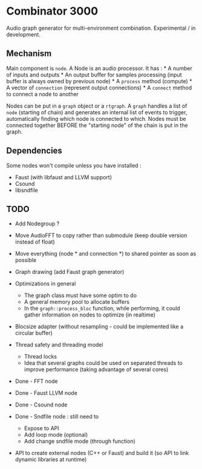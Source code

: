 # Combinator 3000

Audio graph generator for multi-environment combination.
Experimental / in development.

## Mechanism 

Main component is `node`. A Node is an audio processor. 
It has : 
    * A number of inputs and outputs
    * An output buffer for samples processing (input buffer is always owned by previous node)
    * A `process` method (compute)
    * A vector of `connection` (represent output connections)
    * A `connect` method to connect a node to another

Nodes can be put in a `graph` object or a `rtgraph`. 
A `graph` handles a list of `node` (starting of chain) and generates an internal list of events to trigger, 
automatically finding which node is connected to which. 
Nodes must be connected together BEFORE the "starting node" of the chain is put in the graph.

## Dependencies 

Some nodes won't compile unless you have installed : 
- Faust (with libfaust and LLVM support)
- Csound 
- libsndfile

## TODO 

- Add Nodegroup ?
- Move AudioFFT to copy rather than submodule (keep double version instead of float)

- Move everything (node<Flt> * and connection *) to shared pointer as soon as possible 
- Graph drawing (add Faust graph generator)
- Optimizations in general
  - The graph class must have some optim to do
  - A general memory pool to allocate buffers 
  - In the `graph::process_bloc` function, while performing, it could gather information on nodes to optimize (in realtime)
- Blocsize adapter (without resampling - could be implemented like a circular buffer)
- Thread safety and threading model 
  - Thread locks
  - Idea that several graphs could be used on separated threads to improve performance (taking advantage of several cores)

- Done - FFT node 
- Done - Faust LLVM node
- Done - Csound node
- Done - Sndfile node : still need to 
  - Expose to API
  - Add loop mode (optional)
  - Add change sndfile mode (through function)
  
- API to create external nodes (C++ or Faust) and build it (so API to link dynamic libraries at runtime)